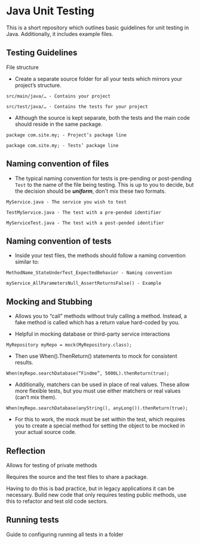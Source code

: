# Java Unit Testing
This is a short repository which outlines basic guidelines for unit testing in Java. Additionally, it includes example files.

## Testing Guidelines
File structure
* Create a separate source folder for all your tests which mirrors your project’s structure.

`src/main/java/… - Contains your project`

`src/test/java/… - Contains the tests for your project`

* Although the source is kept separate, both the tests and the main code should reside in the same package.

`package com.site.my; - Project’s package line`

`package com.site.my; - Tests’ package line`

## Naming convention of files
* The typical naming convention for tests is pre-pending or post-pending `Test` to the name of the file being testing. This is up to you to decide, but the decision should be _**uniform**_, don't mix these two formats.

`MyService.java - The service you wish to test`

`TestMyService.java - The test with a pre-pended identifier`

`MyServiceTest.java - The test with a post-pended identifier`

## Naming convention of tests
* Inside your test files, the methods should follow a naming convention similar to:

`MethodName_StateUnderTest_ExpectedBehavior - Naming convention`

`myService_AllParametersNull_AssertReturnsFalse() - Example`

## Mocking and Stubbing
* Allows you to “call” methods without truly calling a method. Instead, a fake method is called which has a return value hard-coded by you.

* Helpful in mocking database or third-party service interactions

`MyRepository myRepo = mock(MyRepository.class);`

* Then use When().ThenReturn() statements to mock for consistent results.

`When(myRepo.searchDatabase(“Findme”, 5000L).thenReturn(true);`

* Additionally, matchers can be used in place of real values. These allow more flexible tests, but you must use either matchers or real values (can’t mix them).

`When(myRepo.searchDatabase(anyString(), anyLong()).thenReturn(true);`

* For this to work, the mock must be set within the test, which requires you to create a special method for setting the object to be mocked in your actual source code.

## Reflection
Allows for testing of private methods

Requires the source and the test files to share a package.

Having to do this is bad practice, but in legacy applications it can be necessary. Build new code that only requires testing public methods, use this to refactor and test old code sectors.

## Running tests

Guide to configuring running all tests in a folder

